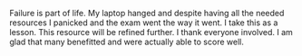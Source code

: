 Failure is part of life. My laptop hanged and despite having all the needed
resources I panicked and the exam went the way it went. I take this as a
lesson. This resource will be refined further. I thank everyone involved. I am
glad that many benefitted and were actually able to score well.